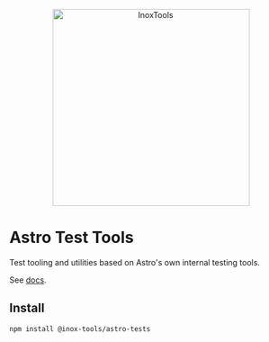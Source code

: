 <p align="center">
    <img alt="InoxTools" width="350px" src="https://github.com/Fryuni/inox-tools/blob/main/assets/shield.png?raw=true"/>
</p>

# Astro Test Tools

Test tooling and utilities based on Astro's own internal testing tools.

See [docs](https://inox-tools.fryuni.dev/astro-tests).

## Install

```sh
npm install @inox-tools/astro-tests
```
